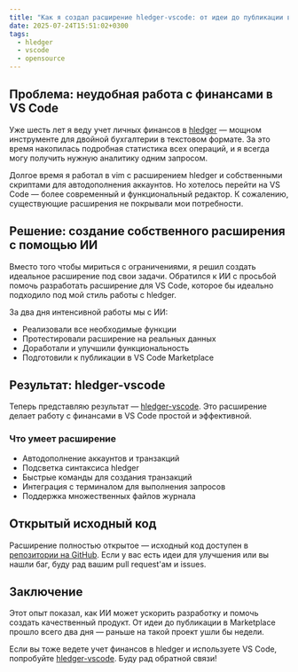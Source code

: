 ```yaml
---
title: "Как я создал расширение hledger-vscode: от идеи до публикации в VS Code Marketplace"
date: 2025-07-24T15:51:02+0300
tags:
  - hledger
  - vscode
  - opensource
---
```


## Проблема: неудобная работа с финансами в VS Code

Уже шесть лет я веду учет личных финансов в [hledger](https://hledger.org/) — мощном инструменте для двойной бухгалтерии в текстовом формате. За это время накопилась подробная статистика всех операций, и я всегда могу получить нужную аналитику одним запросом.

Долгое время я работал в vim с расширением hledger и собственными скриптами для автодополнения аккаунтов. Но хотелось перейти на VS Code — более современный и функциональный редактор. К сожалению, существующие расширения не покрывали мои потребности.

## Решение: создание собственного расширения с помощью ИИ

Вместо того чтобы мириться с ограничениями, я решил создать идеальное расширение под свои задачи. Обратился к ИИ с просьбой помочь разработать расширение для VS Code, которое бы идеально подходило под мой стиль работы с hledger.

За два дня интенсивной работы мы с ИИ:

- Реализовали все необходимые функции
- Протестировали расширение на реальных данных
- Доработали и улучшили функциональность
- Подготовили к публикации в VS Code Marketplace

## Результат: hledger-vscode

Теперь представляю результат — [hledger-vscode](https://marketplace.visualstudio.com/items?itemName=evsyukov.hledger). Это расширение делает работу с финансами в VS Code простой и эффективной.

### Что умеет расширение

- Автодополнение аккаунтов и транзакций
- Подсветка синтаксиса hledger
- Быстрые команды для создания транзакций
- Интеграция с терминалом для выполнения запросов
- Поддержка множественных файлов журнала

## Открытый исходный код

Расширение полностью открытое — исходный код доступен в [репозитории на GitHub](https://github.com/juev/hledger-vscode). Если у вас есть идеи для улучшения или вы нашли баг, буду рад вашим pull request'ам и issues.

## Заключение

Этот опыт показал, как ИИ может ускорить разработку и помочь создать качественный продукт. От идеи до публикации в Marketplace прошло всего два дня — раньше на такой проект ушли бы недели.

Если вы тоже ведете учет финансов в hledger и используете VS Code, попробуйте [hledger-vscode](https://marketplace.visualstudio.com/items?itemName=evsyukov.hledger). Буду рад обратной связи!

